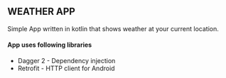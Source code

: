 ## WEATHER APP

Simple App written in kotlin that shows weather at your current location.

#### App uses following libraries
* Dagger 2 - Dependency injection
* Retrofit - HTTP client for Android
